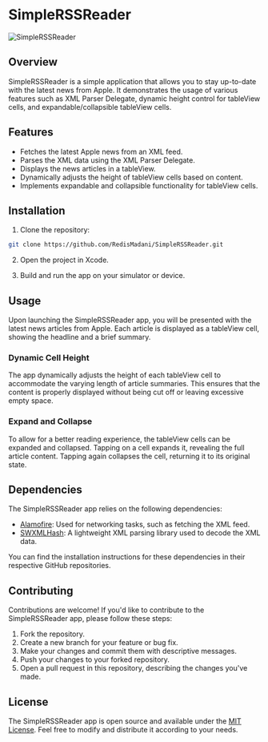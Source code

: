 # SimpleRSSReader

![SimpleRSSReader](https://github.com/RedisMadani/SimpleRSSReader/assets/136177376/eb51d4be-ab14-499b-9ab9-e6bf224a8045)

## Overview
SimpleRSSReader is a simple application that allows you to stay up-to-date with the latest news from Apple. It demonstrates the usage of various features such as XML Parser Delegate, dynamic height control for tableView cells, and expandable/collapsible tableView cells.

## Features
- Fetches the latest Apple news from an XML feed.
- Parses the XML data using the XML Parser Delegate.
- Displays the news articles in a tableView.
- Dynamically adjusts the height of tableView cells based on content.
- Implements expandable and collapsible functionality for tableView cells.

## Installation
1. Clone the repository:

```bash
git clone https://github.com/RedisMadani/SimpleRSSReader.git
```

2. Open the project in Xcode.

3. Build and run the app on your simulator or device.

## Usage
Upon launching the SimpleRSSReader app, you will be presented with the latest news articles from Apple. Each article is displayed as a tableView cell, showing the headline and a brief summary.

### Dynamic Cell Height
The app dynamically adjusts the height of each tableView cell to accommodate the varying length of article summaries. This ensures that the content is properly displayed without being cut off or leaving excessive empty space.

### Expand and Collapse
To allow for a better reading experience, the tableView cells can be expanded and collapsed. Tapping on a cell expands it, revealing the full article content. Tapping again collapses the cell, returning it to its original state.

## Dependencies
The SimpleRSSReader app relies on the following dependencies:

- [Alamofire](https://github.com/Alamofire/Alamofire): Used for networking tasks, such as fetching the XML feed.
- [SWXMLHash](https://github.com/drmohundro/SWXMLHash): A lightweight XML parsing library used to decode the XML data.

You can find the installation instructions for these dependencies in their respective GitHub repositories.

## Contributing
Contributions are welcome! If you'd like to contribute to the SimpleRSSReader app, please follow these steps:

1. Fork the repository.
2. Create a new branch for your feature or bug fix.
3. Make your changes and commit them with descriptive messages.
4. Push your changes to your forked repository.
5. Open a pull request in this repository, describing the changes you've made.

## License
The SimpleRSSReader app is open source and available under the [MIT License](LICENSE). Feel free to modify and distribute it according to your needs.
